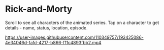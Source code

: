 # Rick-and-Morty

Scroll to see all characters of the animated series. Tap on a character to get details - name, status, location, episode.

https://user-images.githubusercontent.com/110349757/193425086-4e34046d-fafd-4217-b866-f11c4893fbb2.mp4
